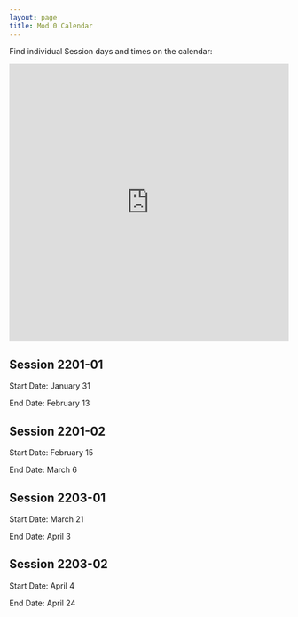 ```yaml
---
layout: page
title: Mod 0 Calendar
---
```


Find individual Session days and times on the calendar: 

<iframe src="https://calendar.google.com/calendar/embed?src=casimircreative.com_12p4693hmer1orcepp74vg77pg%40group.calendar.google.com&ctz=America%2FDenver" style="border: 0" width="100%" height="500" frameborder="0" scrolling="yes"></iframe>

## Session 2201-01

Start Date: January 31

End Date: February 13

## Session 2201-02

Start Date: February 15

End Date: March 6

## Session 2203-01

Start Date: March 21

End Date: April 3

## Session 2203-02

Start Date: April 4

End Date:  April 24

<br>
<br>
<br>
<br>